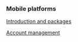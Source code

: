 ### Mobile platforms  

[Introduction and packages](https://github.com/ethereum/go-ethereum/wiki/Mobile:-Introduction)

[Account management](https://github.com/ethereum/go-ethereum/wiki/Mobile:-Account-management)
